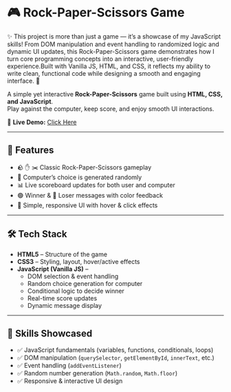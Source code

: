 # 🎮 Rock-Paper-Scissors Game  

✨ This project is more than just a game — it’s a showcase of my JavaScript skills! From DOM manipulation and event handling to randomized logic and dynamic UI updates,
this Rock-Paper-Scissors game demonstrates how I turn core programming concepts into an interactive, user-friendly experience.Built with Vanilla JS, HTML, and CSS, it reflects my ability to write clean, 
functional code while designing a smooth and engaging interface. 🚀

A simple yet interactive **Rock-Paper-Scissors** game built using **HTML, CSS, and JavaScript**.  
Play against the computer, keep score, and enjoy smooth UI interactions.  

🔗 **Live Demo:** [Click Here]()  

---

## 🚀 Features  
- 🪨 ✋ ✂️ Classic Rock-Paper-Scissors gameplay  
- 🤖 Computer’s choice is generated randomly  
- 📊 Live scoreboard updates for both user and computer  
- 🟢 Winner & 🔴 Loser messages with color feedback  
- 🎨 Simple, responsive UI with hover & click effects  

---

## 🛠️ Tech Stack  
- **HTML5** – Structure of the game  
- **CSS3** – Styling, layout, hover/active effects  
- **JavaScript (Vanilla JS)** –  
  - DOM selection & event handling  
  - Random choice generation for computer  
  - Conditional logic to decide winner  
  - Real-time score updates  
  - Dynamic message display  

---
## 🎯 Skills Showcased  
- ✅ JavaScript fundamentals (variables, functions, conditionals, loops)  
- ✅ DOM manipulation (`querySelector`, `getElementById`, `innerText`, etc.)  
- ✅ Event handling (`addEventListener`)  
- ✅ Random number generation (`Math.random`, `Math.floor`)  
- ✅ Responsive & interactive UI design  

